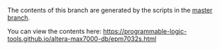 The contents of this branch are generated by the scripts in the <a href="https://github.com/programmable-logic-tools/altera-max7000-db/tree/master">master branch</a>.

You can view the contents here: https://programmable-logic-tools.github.io/altera-max7000-db/epm7032s.html
